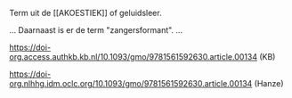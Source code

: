 Term uit de [[AKOESTIEK]] of geluidsleer. 


...
Daarnaast is er de term "zangersformant".
...

https://doi-org.access.authkb.kb.nl/10.1093/gmo/9781561592630.article.00134 (KB)

https://doi-org.nlhhg.idm.oclc.org/10.1093/gmo/9781561592630.article.00134 (Hanze)

